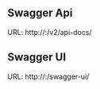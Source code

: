 Swagger Api
-----------
URL:
  http://<host>:<port>/v2/api-docs/


Swagger UI
----------
URL:
  http://<host>:<port>/swagger-ui/

